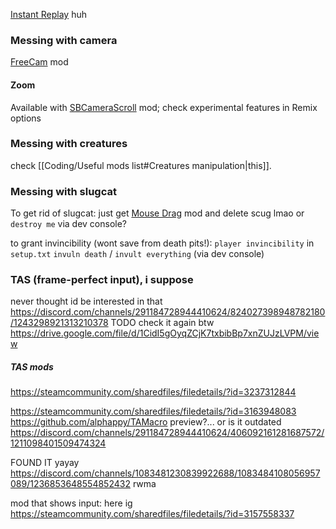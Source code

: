 [Instant Replay](https://steamcommunity.com/sharedfiles/filedetails/?id=3131172614) huh

### Messing with camera
[FreeCam](https://steamcommunity.com/sharedfiles/filedetails/?id=3366679898) mod

#### Zoom
Available with [SBCameraScroll](https://steamcommunity.com/sharedfiles/filedetails/?id=2928752589) mod; check experimental features in Remix options

### Messing with creatures
check [[Coding/Useful mods list#Creatures manipulation|this]].


### Messing with slugcat
To get rid of slugcat:
just get [Mouse Drag](https://steamcommunity.com/sharedfiles/filedetails/?id=3008864244) mod and delete scug lmao
or `destroy me` via dev console?


to grant invincibility (wont save from death pits!):
`player invincibility` in `setup.txt`
`invuln death` / `invult everything` (via dev console)

###  TAS (frame-perfect input), i suppose
never thought id be interested in that
https://discord.com/channels/291184728944410624/824027398948782180/1243298921313210378 TODO check it again btw
https://drive.google.com/file/d/1CidI5gOyqZCjK7txbibBp7xnZUJzLVPM/view

##### TAS mods
https://steamcommunity.com/sharedfiles/filedetails/?id=3237312844


https://steamcommunity.com/sharedfiles/filedetails/?id=3163948083
https://github.com/alphappy/TAMacro
preview?... or is it outdated
https://discord.com/channels/291184728944410624/406092161281687572/1211098401509474324

FOUND IT yayay
https://discord.com/channels/1083481230839922688/1083484108056957089/1236853648554852432 rwma


mod that shows input: here ig
https://steamcommunity.com/sharedfiles/filedetails/?id=3157558337

